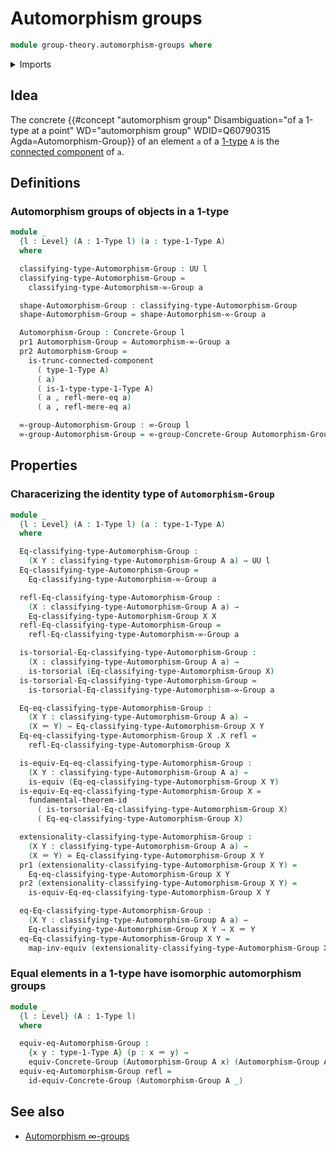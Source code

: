 # Automorphism groups

```agda
module group-theory.automorphism-groups where
```

<details><summary>Imports</summary>

```agda
open import foundation.1-types
open import foundation.connected-components
open import foundation.contractible-types
open import foundation.dependent-pair-types
open import foundation.equivalences
open import foundation.fundamental-theorem-of-identity-types
open import foundation.identity-types
open import foundation.mere-equality
open import foundation.propositional-truncations
open import foundation.subtype-identity-principle
open import foundation.torsorial-type-families
open import foundation.universe-levels

open import group-theory.concrete-groups
open import group-theory.equivalences-concrete-groups

open import higher-group-theory.automorphism-groups
open import higher-group-theory.higher-groups
```

</details>

## Idea

The concrete
{{#concept "automorphism group" Disambiguation="of a 1-type at a point" WD="automorphism group" WDID=Q60790315 Agda=Automorphism-Group}}
of an element `a` of a [1-type](foundation.1-types.md) `A` is the
[connected component](foundation.connected-components.md) of `a`.

## Definitions

### Automorphism groups of objects in a 1-type

```agda
module _
  {l : Level} (A : 1-Type l) (a : type-1-Type A)
  where

  classifying-type-Automorphism-Group : UU l
  classifying-type-Automorphism-Group =
    classifying-type-Automorphism-∞-Group a

  shape-Automorphism-Group : classifying-type-Automorphism-Group
  shape-Automorphism-Group = shape-Automorphism-∞-Group a

  Automorphism-Group : Concrete-Group l
  pr1 Automorphism-Group = Automorphism-∞-Group a
  pr2 Automorphism-Group =
    is-trunc-connected-component
      ( type-1-Type A)
      ( a)
      ( is-1-type-type-1-Type A)
      ( a , refl-mere-eq a)
      ( a , refl-mere-eq a)

  ∞-group-Automorphism-Group : ∞-Group l
  ∞-group-Automorphism-Group = ∞-group-Concrete-Group Automorphism-Group
```

## Properties

### Characerizing the identity type of `Automorphism-Group`

```agda
module _
  {l : Level} (A : 1-Type l) (a : type-1-Type A)
  where

  Eq-classifying-type-Automorphism-Group :
    (X Y : classifying-type-Automorphism-Group A a) → UU l
  Eq-classifying-type-Automorphism-Group =
    Eq-classifying-type-Automorphism-∞-Group a

  refl-Eq-classifying-type-Automorphism-Group :
    (X : classifying-type-Automorphism-Group A a) →
    Eq-classifying-type-Automorphism-Group X X
  refl-Eq-classifying-type-Automorphism-Group =
    refl-Eq-classifying-type-Automorphism-∞-Group a

  is-torsorial-Eq-classifying-type-Automorphism-Group :
    (X : classifying-type-Automorphism-Group A a) →
    is-torsorial (Eq-classifying-type-Automorphism-Group X)
  is-torsorial-Eq-classifying-type-Automorphism-Group =
    is-torsorial-Eq-classifying-type-Automorphism-∞-Group a

  Eq-eq-classifying-type-Automorphism-Group :
    (X Y : classifying-type-Automorphism-Group A a) →
    (X ＝ Y) → Eq-classifying-type-Automorphism-Group X Y
  Eq-eq-classifying-type-Automorphism-Group X .X refl =
    refl-Eq-classifying-type-Automorphism-Group X

  is-equiv-Eq-eq-classifying-type-Automorphism-Group :
    (X Y : classifying-type-Automorphism-Group A a) →
    is-equiv (Eq-eq-classifying-type-Automorphism-Group X Y)
  is-equiv-Eq-eq-classifying-type-Automorphism-Group X =
    fundamental-theorem-id
      ( is-torsorial-Eq-classifying-type-Automorphism-Group X)
      ( Eq-eq-classifying-type-Automorphism-Group X)

  extensionality-classifying-type-Automorphism-Group :
    (X Y : classifying-type-Automorphism-Group A a) →
    (X ＝ Y) ≃ Eq-classifying-type-Automorphism-Group X Y
  pr1 (extensionality-classifying-type-Automorphism-Group X Y) =
    Eq-eq-classifying-type-Automorphism-Group X Y
  pr2 (extensionality-classifying-type-Automorphism-Group X Y) =
    is-equiv-Eq-eq-classifying-type-Automorphism-Group X Y

  eq-Eq-classifying-type-Automorphism-Group :
    (X Y : classifying-type-Automorphism-Group A a) →
    Eq-classifying-type-Automorphism-Group X Y → X ＝ Y
  eq-Eq-classifying-type-Automorphism-Group X Y =
    map-inv-equiv (extensionality-classifying-type-Automorphism-Group X Y)
```

### Equal elements in a 1-type have isomorphic automorphism groups

```agda
module _
  {l : Level} (A : 1-Type l)
  where

  equiv-eq-Automorphism-Group :
    {x y : type-1-Type A} (p : x ＝ y) →
    equiv-Concrete-Group (Automorphism-Group A x) (Automorphism-Group A y)
  equiv-eq-Automorphism-Group refl =
    id-equiv-Concrete-Group (Automorphism-Group A _)
```

## See also

- [Automorphism $∞$-groups](higher-group-theory.automorphism-groups.md)
